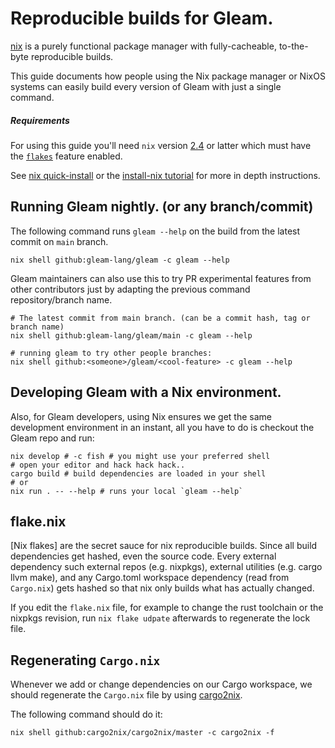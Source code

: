 # Reproducible builds for Gleam.

[nix](https://nixos.org/) is a purely functional package manager with
fully-cacheable, to-the-byte reproducible builds. 

This guide documents how people using the Nix package manager or 
NixOS systems can easily build every version of Gleam with just
a single command.

##### Requirements

For using this guide you'll need `nix` version [2.4](https://discourse.nixos.org/t/nix-2-4-released/15822)
or latter which must have the [`flakes`](https://nixos.wiki/wiki/Flakes) feature enabled.

See [nix quick-install](https://nixos.org/download.html) or the [install-nix tutorial](https://nix.dev/tutorials/install-nix)
for more in depth instructions.

## Running Gleam nightly. (or any branch/commit)

The following command runs `gleam --help` on the build from
the latest commit on `main` branch.

```shell
nix shell github:gleam-lang/gleam -c gleam --help
```

Gleam maintainers can also use this to try PR experimental features
from other contributors just by adapting the previous command 
repository/branch name.

```shell
# The latest commit from main branch. (can be a commit hash, tag or branch name)
nix shell github:gleam-lang/gleam/main -c gleam --help

# running gleam to try other people branches:
nix shell github:<someone>/gleam/<cool-feature> -c gleam --help
```

## Developing Gleam with a Nix environment.

Also, for Gleam developers, using Nix ensures we get the same
development environment in an instant, all you have to do is
checkout the Gleam repo and run:

```shell
nix develop # -c fish # you might use your preferred shell
# open your editor and hack hack hack..
cargo build # build dependencies are loaded in your shell
# or 
nix run . -- --help # runs your local `gleam --help`
```

## flake.nix

[Nix flakes] are the secret sauce for nix reproducible builds.
Since all build dependencies get hashed, even the source code.
Every external dependency such external repos (e.g. nixpkgs), 
external utilities (e.g. cargo llvm make), and any Cargo.toml
workspace dependency (read from `Cargo.nix`) gets hashed so that
nix only builds what has actually changed.

If you edit the `flake.nix` file, for example to change the rust
toolchain or the nixpkgs revision, run `nix flake udpate` afterwards
to regenerate the lock file.

## Regenerating `Cargo.nix`

Whenever we add or change dependencies on our Cargo workspace, we should
regenerate the `Cargo.nix` file by using [cargo2nix](https://github.com/cargo2nix/cargo2nix).

The following command should do it:

```shell
nix shell github:cargo2nix/cargo2nix/master -c cargo2nix -f
```
